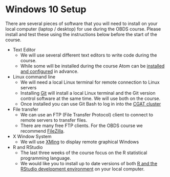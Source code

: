 # Windows 10 Setup

There are several pieces of software that you will need to install on your local computer (laptop / desktop) for use during the OBDS course. Please install and test these using the instructions below before the start of the course.

- Text Editor
    + We will use several different text editors to write code during the course.
    + While some will be installed during the course Atom can be [installed and configured](atom_installation_instructions.md) in advance.
- Linux command line
    + We will need a local Linux terminal for remote connection to Linux servers
    + Installing [Git](git_setup.md) will install a local Linux terminal and the Git version control software at the same time. We will use both on the course.
    + Once installed you can use Git Bash to log in into the [CGAT cluster](cgat_login.md)
- File transfer
    + We can use an FTP (File Transfer Protocol) client to connect to remote servers to transfer files.
    + There are many free FTP clients. For the OBDS course we recommend [FileZilla](filezilla.md).
- X Window System
    + We will use [XMing](xming.md) to display remote graphical Windows
- R and RStudio
    + The last three weeks of the course focus on the R statistical programming language.
    + We would like you to install up to date versions of both [R and the RStudio development environment](r_setup_windows.md) on your local computer.
